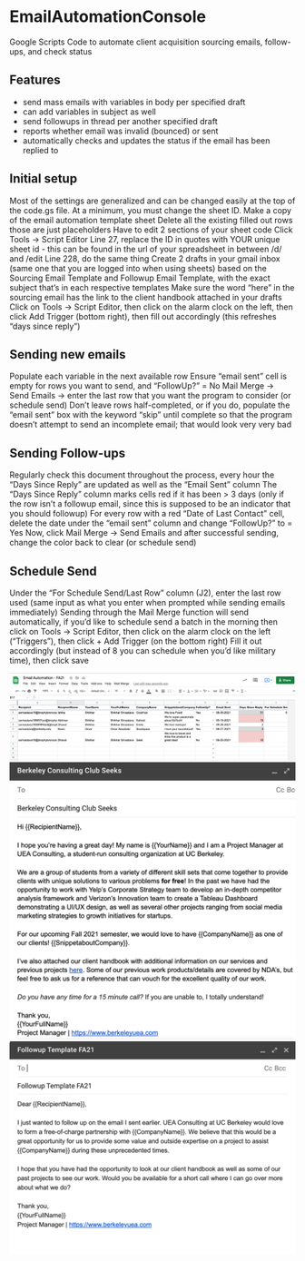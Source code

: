 # EmailAutomationConsole
Google Scripts Code to automate client acquisition sourcing emails, follow-ups, and check status

## Features
- send mass emails with variables in body per specified draft
- can add variables in subject as well
- send followups in thread per another specified draft
- reports whether email was invalid (bounced) or sent
- automatically checks and updates the status if the email has been replied to

## Initial setup
Most of the settings are generalized and can be changed easily at the top of the code.gs file. At a minimum, you must change the sheet ID. 
Make a copy of the email automation template sheet
Delete all the existing filled out rows those are just placeholders
Have to edit 2 sections of your sheet code
Click Tools -> Script Editor
Line 27, replace the ID in quotes with YOUR unique sheet id - this can be found in the url of your spreadsheet in between /d/ and /edit
Line 228, do the same thing
Create 2 drafts in your gmail inbox (same one that you are logged into when using sheets) based on the Sourcing Email Template and Followup Email Template, with the exact subject that’s in each respective templates
Make sure the word “here” in the sourcing email has the link to the client handbook attached in your drafts
Click on Tools -> Script Editor, then click on the alarm clock on the left, then click Add Trigger (bottom right), then fill out accordingly (this refreshes “days since reply”)


## Sending new emails
Populate each variable in the next available row
Ensure “email sent” cell is empty for rows you want to send, and “FollowUp?” = No
Mail Merge -> Send Emails -> enter the last row that you want the program to consider (or schedule send)
Don’t leave rows half-completed, or if you do, populate the “email sent” box with the keyword “skip” until complete so that the program doesn’t attempt to send an incomplete email; that would look very very bad

## Sending Follow-ups
Regularly check this document throughout the process, every hour the “Days Since Reply” are updated as well as the “Email Sent” column
The “Days Since Reply” column marks cells red if it has been > 3 days (only if the row isn’t a followup email, since this is supposed to be an indicator that you should followup)
For every row with a red “Date of Last Contact” cell, delete the date under the “email sent” column and change “FollowUp?” to = Yes
Now, click Mail Merge -> Send Emails and after successful sending, change the color back to clear (or schedule send)

## Schedule Send
Under the “For Schedule Send/Last Row” column (J2), enter the last row used (same input as what you enter when prompted while sending emails immediately)
Sending through the Mail Merge function will send automatically, if you’d like to schedule send a batch in the morning then click on Tools -> Script Editor, then click on the alarm clock on the left (“Triggers”), then click + Add Trigger (on the bottom right)
Fill it out accordingly (but instead of 8 you can schedule when you’d like military time), then click save



![Console Example](/pics/console.png?raw=true)
![Our Sourcing Draft](/pics/sourcing.png?raw=true)
![Our Followup Draft](/pics/followup.png?raw=true)